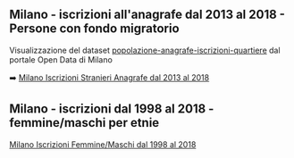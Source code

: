 ## Milano - iscrizioni all'anagrafe dal 2013 al 2018 - Persone con fondo migratorio

Visualizzazione del dataset <a href="http://dati.comune.milano.it/dataset/ds331-popolazione-anagrafe-iscrizioni-quartiere" target="_blank">popolazione-anagrafe-iscrizioni-quartiere</a> dal portale Open Data di Milano

:arrow_right: [Milano Iscrizioni Stranieri Anagrafe dal 2013 al 2018](http://explore.ixmaps.com?project=https://raw.githubusercontent.com/gjrichter/viz/master/Milano/ixmaps_project_Milano_Anagrafe_Iscrizioni_per_Quartiere_fiori.json)

## Milano - iscrizioni dal 1998 al 2018 - femmine/maschi per etnie
[Milano Iscrizioni Femmine/Maschi dal 1998 al 2018](https://gjrichter.github.io/viz/Milano/stranieri_FM_2001_2018_dark.html)



